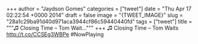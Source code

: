 
+++
author = "Jaydson Gomes"
categories = ["tweet"]
date = "Thu Apr 17 02:22:54 +0000 2014"
draft = false
image = "{TWEET_IMAGE}"
slug = "28a1c29ba91d40d971aca3944cf86c59440440fd"
tags = ["tweet"]
title = """♫ Closing Time – Tom Wait..."""
+++
♫ Closing Time – Tom Waits http://t.co/CCSEg3WBPe #NowPlaying
